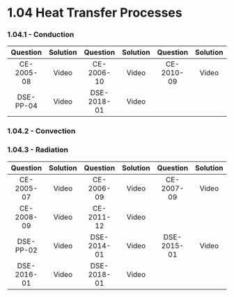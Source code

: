 # 1.04 Heat Transfer Processes

### 1.04.1 - Conduction

| Question | Solution | Question | Solution | Question | Solution |
| :---: | :---: | :---: | :---: | :---: | :---: |
| CE-2005-08 | Video | CE-2006-10 | Video | CE-2010-09 | Video |
| DSE-PP-04 | Video | DSE-2018-01 | Video |  |  |

### 1.04.2 - Convection

### 1.04.3 - Radiation

| Question | Solution | Question | Solution | Question | Solution |
| :---: | :---: | :---: | :---: | :---: | :---: |
| CE-2005-07 | Video | CE-2006-09 | Video | CE-2007-09 | Video |
| CE-2008-09 | Video | CE-2011-12 | Video |  |  |
| DSE-PP-02 | Video | DSE-2014-01 | Video | DSE-2015-01 | Video |
| DSE-2016-01 | Video | DSE-2018-01 | Video |  |  |



